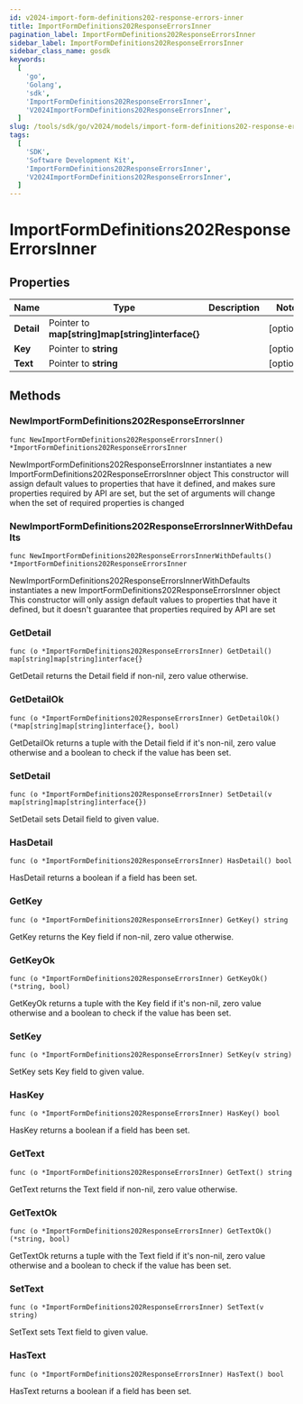 ```yaml
---
id: v2024-import-form-definitions202-response-errors-inner
title: ImportFormDefinitions202ResponseErrorsInner
pagination_label: ImportFormDefinitions202ResponseErrorsInner
sidebar_label: ImportFormDefinitions202ResponseErrorsInner
sidebar_class_name: gosdk
keywords:
  [
    'go',
    'Golang',
    'sdk',
    'ImportFormDefinitions202ResponseErrorsInner',
    'V2024ImportFormDefinitions202ResponseErrorsInner',
  ]
slug: /tools/sdk/go/v2024/models/import-form-definitions202-response-errors-inner
tags:
  [
    'SDK',
    'Software Development Kit',
    'ImportFormDefinitions202ResponseErrorsInner',
    'V2024ImportFormDefinitions202ResponseErrorsInner',
  ]
---
```


# ImportFormDefinitions202ResponseErrorsInner

## Properties

| Name | Type | Description | Notes |
| --- | --- | --- | --- |
| **Detail** | Pointer to **map[string]map[string]interface{}** |  | [optional] |
| **Key** | Pointer to **string** |  | [optional] |
| **Text** | Pointer to **string** |  | [optional] |

## Methods

### NewImportFormDefinitions202ResponseErrorsInner

`func NewImportFormDefinitions202ResponseErrorsInner() *ImportFormDefinitions202ResponseErrorsInner`

NewImportFormDefinitions202ResponseErrorsInner instantiates a new ImportFormDefinitions202ResponseErrorsInner object This constructor will assign default values to properties that have it defined, and makes sure properties required by API are set, but the set of arguments will change when the set of required properties is changed

### NewImportFormDefinitions202ResponseErrorsInnerWithDefaults

`func NewImportFormDefinitions202ResponseErrorsInnerWithDefaults() *ImportFormDefinitions202ResponseErrorsInner`

NewImportFormDefinitions202ResponseErrorsInnerWithDefaults instantiates a new ImportFormDefinitions202ResponseErrorsInner object This constructor will only assign default values to properties that have it defined, but it doesn't guarantee that properties required by API are set

### GetDetail

`func (o *ImportFormDefinitions202ResponseErrorsInner) GetDetail() map[string]map[string]interface{}`

GetDetail returns the Detail field if non-nil, zero value otherwise.

### GetDetailOk

`func (o *ImportFormDefinitions202ResponseErrorsInner) GetDetailOk() (*map[string]map[string]interface{}, bool)`

GetDetailOk returns a tuple with the Detail field if it's non-nil, zero value otherwise and a boolean to check if the value has been set.

### SetDetail

`func (o *ImportFormDefinitions202ResponseErrorsInner) SetDetail(v map[string]map[string]interface{})`

SetDetail sets Detail field to given value.

### HasDetail

`func (o *ImportFormDefinitions202ResponseErrorsInner) HasDetail() bool`

HasDetail returns a boolean if a field has been set.

### GetKey

`func (o *ImportFormDefinitions202ResponseErrorsInner) GetKey() string`

GetKey returns the Key field if non-nil, zero value otherwise.

### GetKeyOk

`func (o *ImportFormDefinitions202ResponseErrorsInner) GetKeyOk() (*string, bool)`

GetKeyOk returns a tuple with the Key field if it's non-nil, zero value otherwise and a boolean to check if the value has been set.

### SetKey

`func (o *ImportFormDefinitions202ResponseErrorsInner) SetKey(v string)`

SetKey sets Key field to given value.

### HasKey

`func (o *ImportFormDefinitions202ResponseErrorsInner) HasKey() bool`

HasKey returns a boolean if a field has been set.

### GetText

`func (o *ImportFormDefinitions202ResponseErrorsInner) GetText() string`

GetText returns the Text field if non-nil, zero value otherwise.

### GetTextOk

`func (o *ImportFormDefinitions202ResponseErrorsInner) GetTextOk() (*string, bool)`

GetTextOk returns a tuple with the Text field if it's non-nil, zero value otherwise and a boolean to check if the value has been set.

### SetText

`func (o *ImportFormDefinitions202ResponseErrorsInner) SetText(v string)`

SetText sets Text field to given value.

### HasText

`func (o *ImportFormDefinitions202ResponseErrorsInner) HasText() bool`

HasText returns a boolean if a field has been set.

